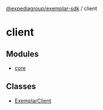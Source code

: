 [@expediagroup/exemplar-sdk](../index.md) / client

# client

## Modules

- [core](core/index.md)

## Classes

- [ExemplarClient](classes/ExemplarClient.md)
